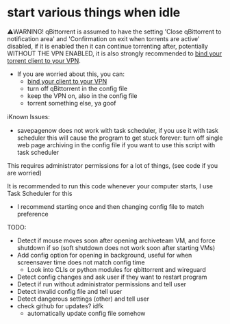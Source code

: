 # start various things when idle

⚠️WARNING! qBittorrent is assumed to have the setting 'Close qBittorrent to notification area' and 'Confirmation on exit when torrents are active' disabled, if it is enabled then it can continue torrenting after, potentially WITHOUT THE VPN ENABLED, it is also strongly recommended to [bind your torrent client to your VPN](https://redd.it/ssy8vv).
- If you are worried about this, you can:
  - [bind your client to your VPN](https://redd.it/ssy8vv) 
  - turn off qBittorrent in the config file
  - keep the VPN on, also in the config file
  - torrent something else, ya goof

ℹ️Known Issues:
- savepagenow does not work with task scheduler, if you use it with task scheduler this will cause the program to get stuck forever: turn off single web page archiving in the config file if you want to use this script with task scheduler

This requires administrator permissions for a lot of things, (see code if you are worried) 

It is recommended to run this code whenever your computer starts, I use Task Scheduler for this
- I recommend starting once and then changing config file to match preference

TODO:
- Detect if mouse moves soon after opening archiveteam VM, and force shutdown if so (soft shutdown does not work soon after starting VMs)
- Add config option for opening in background, useful for when screensaver time does not match config time
  - Look into CLIs or python modules for qbittorrent and wireguard
- Detect config changes and ask user if they want to restart program
- Detect if run without administrator permissions and tell user
- Detect invalid config file and tell user
- Detect dangerous settings (other) and tell user
- check github for updates? idfk
  - automatically update config file somehow
